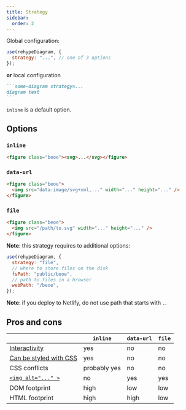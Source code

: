 ```yaml
---
title: Strategy
sidebar:
  order: 2
---
```


Global configuration:

```js
use(rehypeDiagram, {
  strategy: "...", // one of 3 options
});
```

**or** local configuration

````md
```some-diagram strategy=...
diagram text
```
````

`inline` is a default option.

## Options

### `inline`

```html
<figure class="beoe"><svg>...</svg></figure>
```

### `data-url`

```html
<figure class="beoe">
  <img src="data:image/svg+xml,..." width="..." height="..." />
</figure>
```

### `file`

```html
<figure class="beoe">
  <img src="/path/to.svg" width="..." height="..." />
</figure>
```

**Note**: this strategy requires to additional options:

```js
use(rehypeDiagram, {
  strategy: "file",
  // where to store files on the disk
  fsPath: "public/beoe",
  // path to files in a browser
  webPath: "/beoe",
});
```

**Note**: if you deploy to Netlify, do not use path that starts with `.`.

## Pros and cons

|                                                         | `inline`     | `data-url` | `file` |
| ------------------------------------------------------- | ------------ | ---------- | ------ |
| [Interactivity](/start-here/interactivity/)             | yes          | no         | no     |
| [Can be styled with CSS](/start-here/styling-with-css/) | yes          | no         | no     |
| CSS conflicts                                           | probably yes | no         | no     |
| [`<img alt="..." >`](/start-here/accessibility/)        | no           | yes        | yes    |
| DOM footprint                                           | high         | low        | low    |
| HTML footprint                                          | high         | high       | low    |
